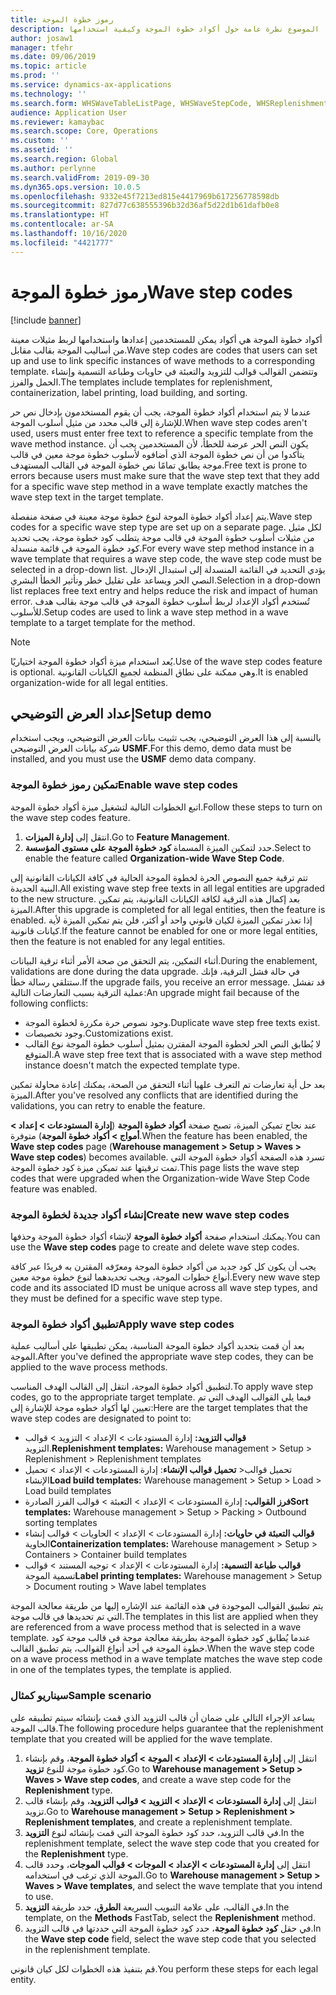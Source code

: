 ```yaml
---
title: رموز خطوة الموجة
description: يقدم هذا الموضوع نظرة عامة حول أكواد خطوة الموجة وكيفية استخدامها.
author: josaw1
manager: tfehr
ms.date: 09/06/2019
ms.topic: article
ms.prod: ''
ms.service: dynamics-ax-applications
ms.technology: ''
ms.search.form: WHSWaveTableListPage, WHSWaveStepCode, WHSReplenishmentTemplates, WHSWaveTemplateTable
audience: Application User
ms.reviewer: kamaybac
ms.search.scope: Core, Operations
ms.custom: ''
ms.assetid: ''
ms.search.region: Global
ms.author: perlynne
ms.search.validFrom: 2019-09-30
ms.dyn365.ops.version: 10.0.5
ms.openlocfilehash: 9332e45f7213ed815e4417969b617256778598db
ms.sourcegitcommit: 827d77c638555396b32d36af5d22d1b61dafb0e8
ms.translationtype: HT
ms.contentlocale: ar-SA
ms.lasthandoff: 10/16/2020
ms.locfileid: "4421777"
---
```

# <a name="wave-step-codes"></a><span data-ttu-id="be827-103">رموز خطوة الموجة</span><span class="sxs-lookup"><span data-stu-id="be827-103">Wave step codes</span></span>

[!include [banner](../includes/banner.md)]

<span data-ttu-id="be827-104">أكواد خطوة الموجة هي أكواد يمكن للمستخدمين إعدادها واستخدامها لربط مثيلات معينة من أساليب الموجة بقالب مقابل.</span><span class="sxs-lookup"><span data-stu-id="be827-104">Wave step codes are codes that users can set up and use to link specific instances of wave methods to a corresponding template.</span></span> <span data-ttu-id="be827-105">وتتضمن القوالب قوالب للتزويد والتعبئة في حاويات وطباعة التسمية وإنشاء الحمل والفرز.</span><span class="sxs-lookup"><span data-stu-id="be827-105">The templates include templates for replenishment, containerization, label printing, load building, and sorting.</span></span>

<span data-ttu-id="be827-106">عندما لا يتم استخدام أكواد خطوة الموجة، يجب أن يقوم المستخدمون بإدخال نص حر للإشارة إلى قالب محدد من مثيل أسلوب الموجة.</span><span class="sxs-lookup"><span data-stu-id="be827-106">When wave step codes aren't used, users must enter free text to reference a specific template from the wave method instance.</span></span> <span data-ttu-id="be827-107">يكون النص الحر عرضة للخطأ، لأن المستخدمين يجب أن يتأكدوا من أن نص خطوة الموجة الذي أضافوه لأسلوب خطوة موجة معين في قالب موجة يطابق تمامًا نص خطوة الموجة في القالب المستهدف.</span><span class="sxs-lookup"><span data-stu-id="be827-107">Free text is prone to errors because users must make sure that the wave step text that they add for a specific wave step method in a wave template exactly matches the wave step text in the target template.</span></span>

<span data-ttu-id="be827-108">يتم إعداد أكواد خطوة الموجة لنوع خطوة موجة معينة في صفحة منفصلة.</span><span class="sxs-lookup"><span data-stu-id="be827-108">Wave step codes for a specific wave step type are set up on a separate page.</span></span> <span data-ttu-id="be827-109">لكل مثيل من مثيلات أسلوب خطوة الموجة في قالب موجة يتطلب كود خطوة موجة، يجب تحديد كود خطوة الموجة في قائمة منسدلة.</span><span class="sxs-lookup"><span data-stu-id="be827-109">For every wave step method instance in a wave template that requires a wave step code, the wave step code must be selected in a drop-down list.</span></span> <span data-ttu-id="be827-110">يؤدي التحديد في القائمة المنسدلة إلى استبدال الإدخال النصي الحر ويساعد على تقليل خطر وتأثير الخطأ البشري.</span><span class="sxs-lookup"><span data-stu-id="be827-110">Selection in a drop-down list replaces free text entry and helps reduce the risk and impact of human error.</span></span> <span data-ttu-id="be827-111">تُستخدم أكواد الإعداد لربط أسلوب خطوة الموجة في قالب موجة بقالب هدف للأسلوب.</span><span class="sxs-lookup"><span data-stu-id="be827-111">Setup codes are used to link a wave step method in a wave template to a target template for the method.</span></span>

> [!NOTE]
> <span data-ttu-id="be827-112">يُعد استخدام ميزة أكواد خطوة الموجة اختياريًا.</span><span class="sxs-lookup"><span data-stu-id="be827-112">Use of the wave step codes feature is optional.</span></span> <span data-ttu-id="be827-113">وهي ممكنة على نطاق المنظمة لجميع الكيانات القانونية.</span><span class="sxs-lookup"><span data-stu-id="be827-113">It is enabled organization-wide for all legal entities.</span></span>

## <a name="setup-demo"></a><span data-ttu-id="be827-114">إعداد العرض التوضيحي</span><span class="sxs-lookup"><span data-stu-id="be827-114">Setup demo</span></span> 

<span data-ttu-id="be827-115">بالنسبة إلى هذا العرض التوضيحي، يجب تثبيت بيانات العرض التوضيحي، ويجب استخدام شركة بيانات العرض التوضيحي **USMF‎**.</span><span class="sxs-lookup"><span data-stu-id="be827-115">For this demo, demo data must be installed, and you must use the **USMF** demo data company.</span></span>

### <a name="enable-wave-step-codes"></a><span data-ttu-id="be827-116">تمكين رموز خطوة الموجة</span><span class="sxs-lookup"><span data-stu-id="be827-116">Enable wave step codes</span></span>

<span data-ttu-id="be827-117">اتبع الخطوات التالية لتشغيل ميزة أكواد خطوة الموجة.</span><span class="sxs-lookup"><span data-stu-id="be827-117">Follow these steps to turn on the wave step codes feature.</span></span>

1. <span data-ttu-id="be827-118">انتقل إلى **إدارة الميزات**.</span><span class="sxs-lookup"><span data-stu-id="be827-118">Go to **Feature Management**.</span></span>
2. <span data-ttu-id="be827-119">حدد لتمكين الميزة المسماة **كود خطوة الموجة على مستوى المؤسسة**.</span><span class="sxs-lookup"><span data-stu-id="be827-119">Select to enable the feature called **Organization-wide Wave Step Code**.</span></span>

<span data-ttu-id="be827-120">تتم ترقية جميع النصوص الحرة لخطوة الموجة الحالية في كافة الكيانات القانونية إلى البنية الجديدة.</span><span class="sxs-lookup"><span data-stu-id="be827-120">All existing wave step free texts in all legal entities are upgraded to the new structure.</span></span> <span data-ttu-id="be827-121">بعد إكمال هذه الترقية لكافة الكيانات القانونية، يتم تمكين الميزة.</span><span class="sxs-lookup"><span data-stu-id="be827-121">After this upgrade is completed for all legal entities, then the feature is enabled.</span></span> <span data-ttu-id="be827-122">إذا تعذر تمكين الميزة لكيان قانوني واحد أو أكثر، فلن يتم تمكين الميزة لأية كيانات قانونية.</span><span class="sxs-lookup"><span data-stu-id="be827-122">If the feature cannot be enabled for one or more legal entities, then the feature is not enabled for any legal entities.</span></span>

<span data-ttu-id="be827-123">أثناء التمكين، يتم التحقق من صحة الأمر أثناء ترقية البيانات.</span><span class="sxs-lookup"><span data-stu-id="be827-123">During the enablement, validations are done during the data upgrade.</span></span> <span data-ttu-id="be827-124">في حالة فشل الترقية، فإنك ستتلقي رسالة خطأ.</span><span class="sxs-lookup"><span data-stu-id="be827-124">If the upgrade fails, you receive an error message.</span></span> <span data-ttu-id="be827-125">قد تفشل عملية الترقية بسبب التعارضات التالية:</span><span class="sxs-lookup"><span data-stu-id="be827-125">An upgrade might fail because of the following conflicts:</span></span>

- <span data-ttu-id="be827-126">وجود نصوص حرة مكررة لخطوة الموجة.</span><span class="sxs-lookup"><span data-stu-id="be827-126">Duplicate wave step free texts exist.</span></span>
- <span data-ttu-id="be827-127">وجود تخصيصات.</span><span class="sxs-lookup"><span data-stu-id="be827-127">Customizations exist.</span></span>
- <span data-ttu-id="be827-128">لا يُطابق النص الحر لخطوة الموجة المقترن بمثيل أسلوب خطوة الموجة نوع القالب المتوقع.</span><span class="sxs-lookup"><span data-stu-id="be827-128">A wave step free text that is associated with a wave step method instance doesn't match the expected template type.</span></span>

<span data-ttu-id="be827-129">بعد حل أية تعارضات تم التعرف علهيا أثناء التحقق من الصحة، يمكنك إعادة محاولة تمكين الميزة.</span><span class="sxs-lookup"><span data-stu-id="be827-129">After you've resolved any conflicts that are identified during the validations, you can retry to enable the feature.</span></span>

<span data-ttu-id="be827-130">عند نجاح تميكن الميزة، تصبح صفحة **أكواد خطوة الموجة** (**إدارة المستودعات \> إعداد \> أمواج \> أكواد خطوة الموجة**) متوفرة.</span><span class="sxs-lookup"><span data-stu-id="be827-130">When the feature has been enabled, the **Wave step codes** page (**Warehouse management \> Setup \> Waves \> Wave step codes**) becomes available.</span></span> <span data-ttu-id="be827-131">تسرد هذه الصفحة أكواد خطوة الموجة التي تمت ترقيتها عند تميكن ميزة كود خطوة الموجة.</span><span class="sxs-lookup"><span data-stu-id="be827-131">This page lists the wave step codes that were upgraded when the Organization-wide Wave Step Code feature was enabled.</span></span>

### <a name="create-new-wave-step-codes"></a><span data-ttu-id="be827-132">إنشاء أكواد جديدة لخطوة الموجة</span><span class="sxs-lookup"><span data-stu-id="be827-132">Create new wave step codes</span></span>

<span data-ttu-id="be827-133">يمكنك استخدام صفحة **أكواد خطوة الموجة** لإنشاء أكواد خطوة الموجة وحذفها.</span><span class="sxs-lookup"><span data-stu-id="be827-133">You can use the **Wave step codes** page to create and delete wave step codes.</span></span>

<span data-ttu-id="be827-134">يجب أن يكون كل كود جديد من أكواد خطوة الموجة ومعرّفه المقترن به فريدًا عبر كافة أنواع خطوات الموجة، ويجب تحديدهما لنوع خطوة موجة معين.</span><span class="sxs-lookup"><span data-stu-id="be827-134">Every new wave step code and its associated ID must be unique across all wave step types, and they must be defined for a specific wave step type.</span></span>

### <a name="apply-wave-step-codes"></a><span data-ttu-id="be827-135">تطبيق أكواد خطوة الموجة</span><span class="sxs-lookup"><span data-stu-id="be827-135">Apply wave step codes</span></span>

<span data-ttu-id="be827-136">بعد أن قمت بتحديد أكواد خطوة الموجة المناسبة، يمكن تطبيقها على أساليب عملية الموجة.</span><span class="sxs-lookup"><span data-stu-id="be827-136">After you've defined the appropriate wave step codes, they can be applied to the wave process methods.</span></span>

<span data-ttu-id="be827-137">لتطبيق أكواد خطوة الموجة، انتقل إلى القالب الهدف المناسب.</span><span class="sxs-lookup"><span data-stu-id="be827-137">To apply wave step codes, go to the appropriate target template.</span></span> <span data-ttu-id="be827-138">فيما يلي القوالب الهدف التي تم تعيين لها أكواد خطوه موجة للإشارة إلى:</span><span class="sxs-lookup"><span data-stu-id="be827-138">Here are the target templates that the wave step codes are designated to point to:</span></span>

- <span data-ttu-id="be827-139">**قوالب التزويد:** إدارة المستودعات \> الإعداد \> التزويد \> قوالب التزويد.</span><span class="sxs-lookup"><span data-stu-id="be827-139">**Replenishment templates:** Warehouse management \> Setup \> Replenishment \> Replenishment templates</span></span>
- <span data-ttu-id="be827-140">**تحميل قوالب الإنشاء**: إدارة المستودعات \> الإعداد \> تحميل \>‎تحميل قوالب الإنشاء</span><span class="sxs-lookup"><span data-stu-id="be827-140">**Load build templates:** Warehouse management \> Setup \> Load \> Load build templates</span></span>
- <span data-ttu-id="be827-141">**فرز القوالب:** إدارة المستودعات \> الإعداد \> ‏‫التعبئة‬ \> قوالب الفرز الصادرة</span><span class="sxs-lookup"><span data-stu-id="be827-141">**Sort templates:** Warehouse management \> Setup \> Packing \> Outbound sorting templates</span></span>
- <span data-ttu-id="be827-142">**قوالب ‏‫التعبئة في حاويات:** إدارة المستودعات \> الإعداد \> الحاويات \> ‏‫قوالب إنشاء الحاوية‬</span><span class="sxs-lookup"><span data-stu-id="be827-142">**Containerization templates:** Warehouse management \> Setup \> Containers \> Container build templates</span></span>
- <span data-ttu-id="be827-143">**قوالب طباعة التسمية:** إدارة المستودعات \> الإعداد \> ‏‫توجيه المستند‬ \> قوالب تسمية الموجة</span><span class="sxs-lookup"><span data-stu-id="be827-143">**Label printing templates:** Warehouse management \> Setup \> Document routing \> Wave label templates</span></span>

<span data-ttu-id="be827-144">يتم تطبيق القوالب الموجودة في هذه القائمة عند الإشاره إليها من طريقة معالجة الموجة التي تم تحديدها في قالب موجة.</span><span class="sxs-lookup"><span data-stu-id="be827-144">The templates in this list are applied when they are referenced from a wave process method that is selected in a wave template.</span></span> <span data-ttu-id="be827-145">عندما يُطابق كود خطوة الموجة بطريقة معالجة موجة في قالب موجة كود خطوة الموجة في أحد أنواع القوالب، يتم تطبيق القالب.</span><span class="sxs-lookup"><span data-stu-id="be827-145">When the wave step code on a wave process method in a wave template matches the wave step code in one of the templates types, the template is applied.</span></span>

### <a name="sample-scenario"></a><span data-ttu-id="be827-146">سيناريو كمثال</span><span class="sxs-lookup"><span data-stu-id="be827-146">Sample scenario</span></span>

<span data-ttu-id="be827-147">يساعد الإجراء التالي على ضمان أن قالب التزويد الذي قمت بإنشائه سيتم تطبيقه على قالب الموجة.</span><span class="sxs-lookup"><span data-stu-id="be827-147">The following procedure helps guarantee that the replenishment template that you created will be applied for the wave template.</span></span>

1. <span data-ttu-id="be827-148">انتقل إلى **إدارة المستودعات \> الإعداد \> الموجة \> أكواد خطوة الموجة**، وقم بإنشاء كود خطوة موجة للنوع **تزويد**.</span><span class="sxs-lookup"><span data-stu-id="be827-148">Go to **Warehouse management \> Setup \> Waves \> Wave step codes**, and create a wave step code for the **Replenishment** type.</span></span>
2. <span data-ttu-id="be827-149">انتقل إلى **إدارة المستودعات \> الإعداد \> التزويد \> قوالب التزويد**، وقم بإنشاء قالب تزويد.</span><span class="sxs-lookup"><span data-stu-id="be827-149">Go to **Warehouse management \> Setup \> Replenishment \> Replenishment templates**, and create a replenishment template.</span></span>
3. <span data-ttu-id="be827-150">في قالب التزويد، حدد كود خطوة الموجة التي قمت بإنشائه لنوع **التزويد**.</span><span class="sxs-lookup"><span data-stu-id="be827-150">In the replenishment template, select the wave step code that you created for the **Replenishment** type.</span></span>
4. <span data-ttu-id="be827-151">انتقل إلى **إدارة المستودعات \> الإعداد \> الموجات \> قوالب الموجات**، وحدد قالب الموجة الذي ترغب في استخدامه.</span><span class="sxs-lookup"><span data-stu-id="be827-151">Go to **Warehouse management \> Setup \> Waves \> Wave templates**, and select the wave template that you intend to use.</span></span>
5. <span data-ttu-id="be827-152">في القالب، على علامة التبويب السريعة **الطرق**، حدد طريقة **التزويد**.</span><span class="sxs-lookup"><span data-stu-id="be827-152">In the template, on the **Methods** FastTab, select the **Replenishment** method.</span></span>
6. <span data-ttu-id="be827-153">في حقل **كود خطوة الموجة**، حدد كود خطوة الموجة التي حددتها في قالب التزويد.</span><span class="sxs-lookup"><span data-stu-id="be827-153">In the **Wave step code** field, select the wave step code that you selected in the replenishment template.</span></span>

<span data-ttu-id="be827-154">قم بتنفيذ هذه الخطوات لكل كيان قانوني.</span><span class="sxs-lookup"><span data-stu-id="be827-154">You perform these steps for each legal entity.</span></span>
